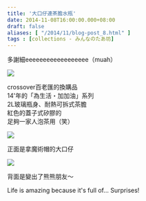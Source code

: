 ```yaml
---
title: '大口仔連茶膽水瓶'
date: 2014-11-08T16:00:00.000+08:00
draft: false
aliases: [ "/2014/11/blog-post_8.html" ]
tags : [collections - みんなのたあ坊]
---
```


多謝細eeeeeeeeeeeeeeeeee（muah）  

![](/images/minnanotabo141108a.jpg)

crossover百老匯的換購品  
14'年的「為生活・加加油」系列  
2L玻璃瓶身、耐熱可拆式茶膽  
紅色的蓋子式矽膠的  
足夠一家人泡茶用（笑）  

![](/images/minnanotabo141108.jpg)

正面是拿魔術帽的大口仔  

![](/images/minnanotabo141108b.jpg)

背面是變出了熊熊朋友～  
  
Life is amazing because it's full of... Surprises!
